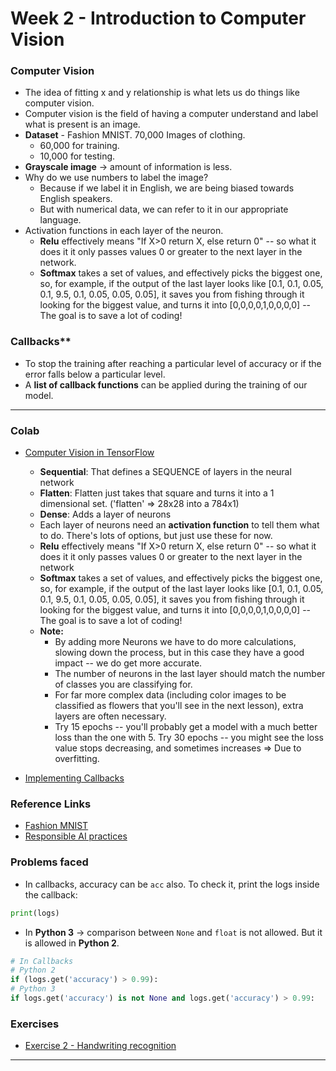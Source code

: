 # Week 2 - Introduction to Computer Vision

### Computer Vision
- The idea of fitting x and y relationship is what lets us do things like computer vision.
- Computer vision is the field of having a computer understand and label what is present is an image.
- **Dataset** - Fashion MNIST. 70,000 Images of clothing.
    - 60,000 for training.
    - 10,000 for testing.
- **Grayscale image** -> amount of information is less.
- Why do we use numbers to label the image?
    - Because if we label it in English, we are being biased towards English speakers.
    - But with numerical data, we can refer to it in our appropriate language.
- Activation functions in each layer of the neuron.
    - **Relu** effectively means "If X>0 return X, else return 0" -- so what it does it it only passes values 0 or greater to the next layer in the network.
    - **Softmax** takes a set of values, and effectively picks the biggest one, so, for example, if the output of the last layer looks like [0.1, 0.1, 0.05, 0.1, 9.5, 0.1, 0.05, 0.05, 0.05], it saves you from fishing through it looking for the biggest value, and turns it into [0,0,0,0,1,0,0,0,0] -- The goal is to save a lot of coding!


### Callbacks**
- To stop the training after reaching a particular level of accuracy or if the error falls below a particular level.
- A **list of callback functions** can be applied during the training of our model.

---

### Colab
- [Computer Vision in TensorFlow](https://colab.sandbox.google.com/github/lmoroney/dlaicourse/blob/master/Course%201%20-%20Part%204%20-%20Lesson%202%20-%20Notebook.ipynb)
    - **Sequential**: That defines a SEQUENCE of layers in the neural network
    - **Flatten**: Flatten just takes that square and turns it into a 1 dimensional set. ('flatten' => 28x28 into a 784x1)
    - **Dense**: Adds a layer of neurons
    - Each layer of neurons need an **activation function** to tell them what to do. There's lots of options, but just use these for now. 
    - **Relu** effectively means "If X>0 return X, else return 0" -- so what it does it it only passes values 0 or greater to the next layer in the network
    - **Softmax** takes a set of values, and effectively picks the biggest one, so, for example, if the output of the last layer looks like [0.1, 0.1, 0.05, 0.1, 9.5, 0.1, 0.05, 0.05, 0.05], it saves you from fishing through it looking for the biggest value, and turns it into [0,0,0,0,1,0,0,0,0] -- The goal is to save a lot of coding!
    - **Note:**
        - By adding more Neurons we have to do more calculations, slowing down the process, but in this case they have a good impact -- we do get more accurate.
        - The number of neurons in the last layer should match the number of classes you are classifying for.
        -  For far more complex data (including color images to be classified as flowers that you'll see in the next lesson), extra layers are often necessary.
        - Try 15 epochs -- you'll probably get a model with a much better loss than the one with 5. Try 30 epochs -- you might see the loss value stops decreasing, and sometimes increases => Due to overfitting.

- [Implementing Callbacks](https://colab.research.google.com/github/lmoroney/dlaicourse/blob/master/Course%201%20-%20Part%204%20-%20Lesson%204%20-%20Notebook.ipynb)

### Reference Links
- [Fashion MNIST](https://github.com/zalandoresearch/fashion-mnist)
- [Responsible AI practices](https://ai.google/responsibilities/responsible-ai-practices/)
    

### Problems faced
- In callbacks, accuracy can be `acc` also. To check it, print the logs inside the callback:
```py
print(logs)
```

- In **Python 3** -> comparison between `None` and `float` is not allowed. But it is allowed in **Python 2**.
```py
# In Callbacks
# Python 2
if (logs.get('accuracy') > 0.99):
# Python 3
if logs.get('accuracy') is not None and logs.get('accuracy') > 0.99:
```

### Exercises
- [Exercise 2 - Handwriting recognition](Exercise2_Handwriting_Recognition_Solution.ipynb)

---